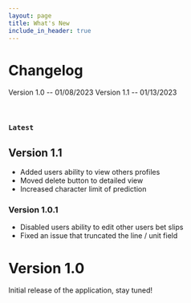 ```yaml
---
layout: page
title: What's New
include_in_header: true
---
```


# Changelog
Version 1.0 -- 01/08/2023
Version 1.1 -- 01/13/2023

<br>

### `Latest`

## **Version 1.1**
- Added users ability to view others profiles
- Moved delete button to detailed view
- Increased character limit of prediction

### **Version 1.0.1**
- Disabled users ability to edit other users bet slips
- Fixed an issue that truncated the line / unit field

# **Version 1.0**
Initial release of the application, stay tuned!


